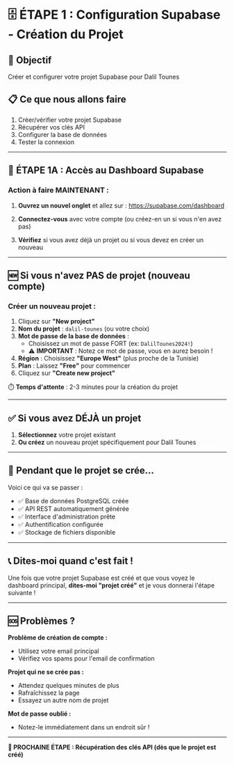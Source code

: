 # 🗄️ ÉTAPE 1 : Configuration Supabase - Création du Projet

## 🎯 Objectif
Créer et configurer votre projet Supabase pour Dalil Tounes

## 📋 Ce que nous allons faire
1. Créer/vérifier votre projet Supabase
2. Récupérer vos clés API
3. Configurer la base de données
4. Tester la connexion

---

## 🚀 ÉTAPE 1A : Accès au Dashboard Supabase

### Action à faire MAINTENANT :

1. **Ouvrez un nouvel onglet** et allez sur : https://supabase.com/dashboard

2. **Connectez-vous** avec votre compte (ou créez-en un si vous n'en avez pas)

3. **Vérifiez** si vous avez déjà un projet ou si vous devez en créer un nouveau

---

## 🆕 Si vous n'avez PAS de projet (nouveau compte)

### Créer un nouveau projet :

1. Cliquez sur **"New project"**
2. **Nom du projet** : `dalil-tounes` (ou votre choix)
3. **Mot de passe de la base de données** : 
   - Choisissez un mot de passe FORT (ex: `DalilTounes2024!`)
   - ⚠️ **IMPORTANT** : Notez ce mot de passe, vous en aurez besoin !
4. **Région** : Choisissez **"Europe West"** (plus proche de la Tunisie)
5. **Plan** : Laissez **"Free"** pour commencer
6. Cliquez sur **"Create new project"**

⏱️ **Temps d'attente** : 2-3 minutes pour la création du projet

---

## ✅ Si vous avez DÉJÀ un projet

1. **Sélectionnez** votre projet existant
2. **Ou créez** un nouveau projet spécifiquement pour Dalil Tounes

---

## 🔄 Pendant que le projet se crée...

Voici ce qui va se passer :
- ✅ Base de données PostgreSQL créée
- ✅ API REST automatiquement générée  
- ✅ Interface d'administration prête
- ✅ Authentification configurée
- ✅ Stockage de fichiers disponible

---

## 📞 Dites-moi quand c'est fait !

Une fois que votre projet Supabase est créé et que vous voyez le dashboard principal, **dites-moi "projet créé"** et je vous donnerai l'étape suivante !

---

## 🆘 Problèmes ?

**Problème de création de compte :**
- Utilisez votre email principal
- Vérifiez vos spams pour l'email de confirmation

**Projet qui ne se crée pas :**
- Attendez quelques minutes de plus
- Rafraîchissez la page
- Essayez un autre nom de projet

**Mot de passe oublié :**
- Notez-le immédiatement dans un endroit sûr !

---

**🎯 PROCHAINE ÉTAPE : Récupération des clés API (dès que le projet est créé)**